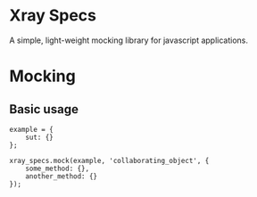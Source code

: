 
# Xray Specs

A simple, light-weight mocking library for javascript applications.

# Mocking

## Basic usage

	example = {
		sut: {}
	};

	xray_specs.mock(example, 'collaborating_object', {
		some_method: {},
		another_method: {}
	});



	
